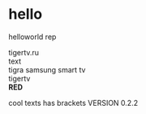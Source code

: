 # hello
helloworld rep



tigertv.ru<br/>
text<br/>
tigra samsung smart tv<br/>
tigertv<br/>
<b>RED</b>

cool texts has brackets
VERSION 0.2.2
